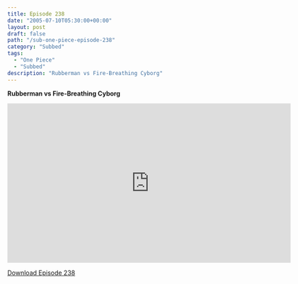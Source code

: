 ```yaml
---
title: Episode 238
date: "2005-07-10T05:30:00+00:00"
layout: post
draft: false
path: "/sub-one-piece-episode-238"
category: "Subbed"
tags:
  - "One Piece"
  - "Subbed"
description: "Rubberman vs Fire-Breathing Cyborg"
---
```


**Rubberman vs Fire-Breathing Cyborg**

<iframe width="640" height="360" src="https://www.rapidvideo.com/e/FXQH1LCUNX" frameborder="0" marginwidth=0 marginheight=0 scrolling=no allowfullscreen></iframe>

<a href="http://ouo.io/qs/eCodkFEQ?s=https://rapidvid.to/d/https://www.rapidvideo.com/e/FXQH1LCUNX">Download Episode 238</a>
